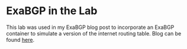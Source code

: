 # ExaBGP in the Lab

This lab was used in my ExaBGP blog post to incorporate an ExaBGP container to simulate a version of the internet routing table. Blog can be found [here](https://juliopdx.com/2022/02/25/exabgp-in-the-lab/).
